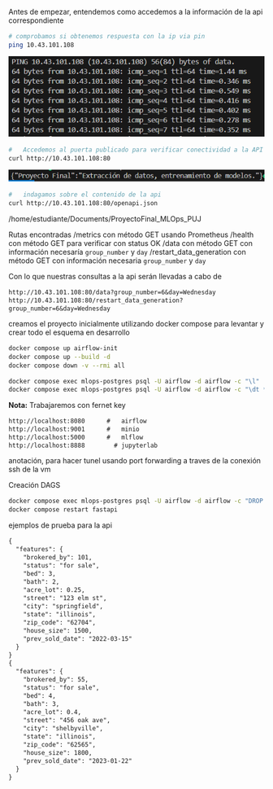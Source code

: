 Antes de empezar, entendemos como accedemos a la información de la api correspondiente

```bash
# comprobamos si obtenemos respuesta con la ip via pin 
ping 10.43.101.108
```
![Respuesta API Data](images/ping_apiData.png)

```bash 
#   Accedemos al puerta publicado para verificar conectividad a la API (endpoint raíz)
curl http://10.43.101.108:80
```
![Servicio de la API](images/APIresponse.png)

```bash
#   indagamos sobre el contenido de la api
curl http://10.43.101.108:80/openapi.json
```

/home/estudiante/Documents/ProyectoFinal_MLOps_PUJ

Rutas encontradas
/metrics con método GET usando Prometheus 
/health con método GET para verificar con status OK
/data con método GET con información necesaría `group_number` y `day`
/restart_data_generation con método GET con información necesaria `group_number` y `day`

Con lo que nuestras consultas a la api serán llevadas a cabo de 

```plaintext
http://10.43.101.108:80/data?group_number=6&day=Wednesday
http://10.43.101.108:80/restart_data_generation?group_number=6&day=Wednesday
```


creamos el proyecto inicialmente utilizando docker compose para levantar y crear todo el esquema en desarrollo

```bash
docker compose up airflow-init 
docker compose up --build -d 
docker compose down -v --rmi all 

```

```bash
docker compose exec mlops-postgres psql -U airflow -d airflow -c "\l"
docker compose exec mlops-postgres psql -U airflow -d airflow -c "\dt *.*"


```




**Nota:** Trabajaremos con fernet key

```plaintext
http://localhost:8080      #   airflow
http://localhost:9001      #   minio
http://localhost:5000      #   mlflow
http://localhost:8888        # jupyterlab
```

anotación, para hacer tunel usando port forwarding a traves de la conexión ssh de la vm 

Creación DAGS

```bash 
docker compose exec mlops-postgres psql -U airflow -d airflow -c "DROP SCHEMA raw_data CASCADE; DROP SCHEMA clean_data CASCADE;"
docker compose restart fastapi

```

ejemplos de prueba para la api

```plaintext 
{
  "features": {
    "brokered_by": 101,
    "status": "for sale",
    "bed": 3,
    "bath": 2,
    "acre_lot": 0.25,
    "street": "123 elm st",
    "city": "springfield",
    "state": "illinois",
    "zip_code": "62704",
    "house_size": 1500,
    "prev_sold_date": "2022-03-15"
  }
}
{
  "features": {
    "brokered_by": 55,
    "status": "for sale",
    "bed": 4,
    "bath": 3,
    "acre_lot": 0.4,
    "street": "456 oak ave",
    "city": "shelbyville",
    "state": "illinois",
    "zip_code": "62565",
    "house_size": 1800,
    "prev_sold_date": "2023-01-22"
  }
}

```



